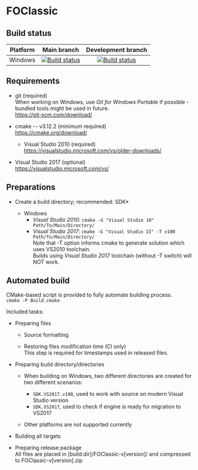 # FOClassic

## Build status

| Platform | Main branch | Development branch |
|----------|:-----------:|:------------------:|
| Windows  | [![Build status](https://ci.appveyor.com/api/projects/status/wi1iio98h45iw3nj/branch/master?svg=true)](https://ci.appveyor.com/project/rotators/foclassic/branch/master) | [![Build status](https://ci.appveyor.com/api/projects/status/wi1iio98h45iw3nj/branch/dev?svg=true)](https://ci.appveyor.com/project/rotators/foclassic/branch/dev) |

## Requirements

* git (required)  
  When working on Windows, use _Git for Windows Portable_ if possible - bundled tools might be used in future.  
  https://git-scm.com/download/

* cmake -- v3.12.2 (minimum required)  
  https://cmake.org/download/

  * Visual Studio 2010 (required)  
  https://visualstudio.microsoft.com/vs/older-downloads/

* Visual Studio 2017 (optional)  
  https://visualstudio.microsoft.com/vs/

## Preparations

* Create a build directory; recommended: SDK*

    * Windows
        * _Visual Studio 2010_: `cmake -G "Visual Studio 10" Path/To/Main/Directory/`
        * _Visual Studio 2017_: `cmake -G "Visual Studio 15" -T v100 Path/To/Main/Directory/`  
          Note that -T option informs cmake to generate solution which uses VS2010 toolchain.  
          Builds using _Visual Studio 2017_ toolchain (without -T switch) will NOT work.


## Automated build

CMake-based script is provided to fully automate building process.  
`cmake -P Build.cmake`

Included tasks:

* Preparing files

    * Source formatting

    * Restoring files modification time (CI only)  
      This step is required for timestamps used in released files.

* Preparing build directory/directories

    * When building on Windows, two different directories are created for two different scenarios:
        * `SDK.VS2017.v100`, used to work with source on modern Visual Studio version
        * `SDK.VS2017`,      used to check if engine is ready for migration to VS2017

    * Other platforms are not supported currently

* Building all targets

* Preparing release package  
  All files are placed in [build.dir]/FOClassic-v[version]/ and compressed to FOClassic-v[version].zip
